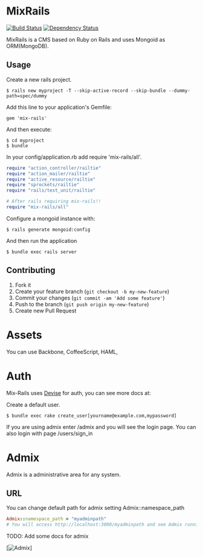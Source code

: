 # MixRails

[![Build Status](https://travis-ci.org/mixinternet/mix-rails.png)](https://travis-ci.org/mixinternet/mix-rails)
[![Dependency Status](https://gemnasium.com/mixinternet/mix-rails.png)](https://gemnasium.com/mixinternet/mix-rails)

MixRails is a CMS based on Ruby on Rails and uses Mongoid as ORM(MongoDB).


## Usage

Create a new rails project.

    $ rails new myproject -T --skip-active-record --skip-bundle --dummy-path=spec/dummy

Add this line to your application's Gemfile:

    gem 'mix-rails'

And then execute:
    
    $ cd myproject
    $ bundle


In your config/application.rb add require 'mix-rails/all'.

```ruby
require "action_controller/railtie"
require "action_mailer/railtie"
require "active_resource/railtie"
require "sprockets/railtie"
require "rails/test_unit/railtie"

# After rails requiring mix-rails!!
require "mix-rails/all"
```

Configure a mongoid instance with:

    $ rails generate mongoid:config

And then run the application

    $ bundle exec rails server

## Contributing

1. Fork it
2. Create your feature branch (`git checkout -b my-new-feature`)
3. Commit your changes (`git commit -am 'Add some feature'`)
4. Push to the branch (`git push origin my-new-feature`)
5. Create new Pull Request

# Assets
You can use Backbone, CoffeeScript, HAML, 

# Auth
Mix-Rails uses [Devise](https://github.com/plataformatec/devise) for auth, you can see more docs at:

Create a default user.

    $ bundle exec rake create_user[yourname@example.com,mypassword]

If you are using admix enter /admix and you will see the login page.
You can also login with page /users/sign_in

# Admix

Admix is a administrative area for any system.

## URL

You can change default path for admix setting  Admix::namespace_path
```ruby
Admix::namespace_path = "myadminpath"
# You will access http://localhost:3000/myadminpath and see Admix running!!
```

TODO: Add some docs for admix

[![Admix](http://img233.imageshack.us/img233/6731/screenshotfrom201301221.png)]
